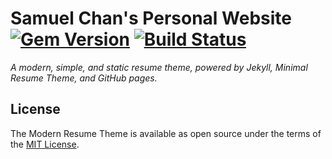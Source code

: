 # Samuel Chan's Personal Website [![Gem Version](https://badge.fury.io/rb/modern-resume-theme.svg)](https://badge.fury.io/rb/modern-resume-theme)  [![Build Status](https://github.com/SamuelChan123/SamuelChan123.github.io/workflows/JekyllSiteCI/badge.svg)](https://github.com/SamuelChan123/SamuelChan123.github.io/workflows/JekyllSiteCI/badge.svg)

*A modern, simple, and static resume theme, powered by Jekyll, Minimal Resume Theme, and GitHub pages.*

## License

The Modern Resume Theme is available as open source under the terms of the [MIT License](https://opensource.org/licenses/MIT).
